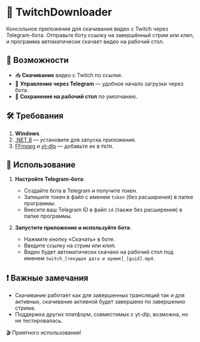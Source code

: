 # 🎥 TwitchDownloader

Консольное приложение для скачивания видео с Twitch через Telegram-бота. Отправьте боту ссылку на завершённый стрим или клип, и программа автоматически скачает видео на рабочий стол.

## 🚀 Возможности

- 📥 **Скачивание** видео с Twitch по ссылке.
- 🤖 **Управление через Telegram** — удобное начало загрузки через бота.
- 💾 **Сохранение на рабочий стол** по умолчанию.

## 🛠️ Требования

1. **Windows**.
2. [.NET 8](https://dotnet.microsoft.com/download) — установите для запуска приложения.
3. [FFmpeg](https://ffmpeg.org/download.html) и [yt-dlp](https://github.com/yt-dlp/yt-dlp) — добавьте их в `PATH`.

## 📲 Использование

1. **Настройте Telegram-бота**:
   - Создайте бота в Telegram и получите токен.
   - Запишите токен в файл с именем `token` (без расширения) в папке программы.
   - Внесите ваш Telegram ID в файл `id` (также без расширения) в папке программы.

2. **Запустите приложение и используйте бота**:
   - Нажмите кнопку «Скачать» в боте.
   - Введите ссылку на стрим или клип.
   - Видео будет автоматически скачано на рабочий стол под именем `twitch_[текущая дата и время]_[guid].mp4`.
     
## ❗ Важные замечания

- Скачивание работает как для завершенных трансляций так и для активных, скачивание активной будет завершено по завершению стрима.
- Поддержка других платформ, совместимых с yt-dlp, возможна, но не тестировалась.

🎬 Приятного использования!
